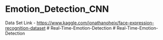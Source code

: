 # Emotion_Detection_CNN

Data Set Link - https://www.kaggle.com/jonathanoheix/face-expression-recognition-dataset
#   R e a l - T i m e - E m o t i o n - D e t e c t i o n  
 #   R e a l - T i m e - E m o t i o n - D e t e c t i o n  
 
